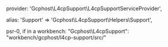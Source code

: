 provider:
'Gcphost\L4cpSupport\L4cpSupportServiceProvider',

alias:
'Support'	=>	'Gcphost\L4cpSupport\Helpers\Support',


psr-0, if in a workbench:
		    "Gcphost\\L4cpSupport": "workbench/gcphost/l4cp-support/src/"
